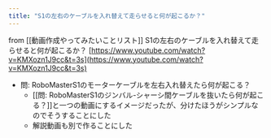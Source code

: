 ```yaml
---
title: "S1の左右のケーブルを入れ替えて走らせると何が起こるか？"
---
```


from [[動画作成やってみたいことリスト]]
S1の左右のケーブルを入れ替えて走らせると何が起こるか？
[https://www.youtube.com/watch?v=KMXozn1J9cc&t=3s](https://www.youtube.com/watch?v=KMXozn1J9cc&t=3s)

- 問: RoboMasterS1のモーターケーブルを左右入れ替えたら何が起こる？
    - [[問: RoboMasterS1のジンバル-シャーシ間ケーブルを抜いたら何が起こる？]]と一つの動画にするイメージだったが、分けたほうがシンプルなのでそうすることにした
    - 解説動画も別で作ることにした
